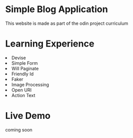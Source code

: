 # Simple Blog Application

This website is made as part of the odin project curriculum

# Learning Experience

<li>Devise</li>
<li>Simple Form</li>
<li>Will Paginate</li>
<li>Friendly Id</li>
<li>Faker</li>
<li>Image Processing</li>
<li>Open URI</li>
<li>Action Text</li>

# Live Demo

coming soon

